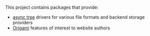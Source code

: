 This project contains packages that provide:

- [async tree](https://weborigami.org/async-tree/interface) drivers for various file formats and backend storage providers
- [Origami](https://weborigami.org) features of interest to website authors
